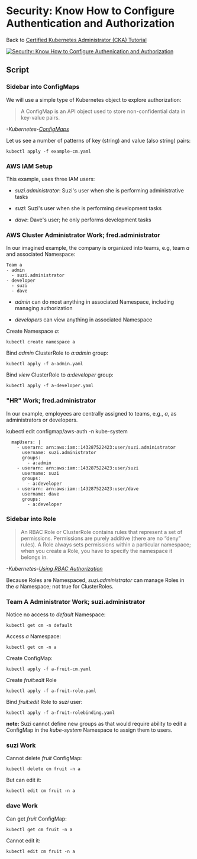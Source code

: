 # Security: Know How to Configure Authentication and Authorization

Back to [Certified Kubernetes Administrator (CKA) Tutorial](https://github.com/larkintuckerllc/k8s-cka-tutorial)

[![Security: Know How to Configure Authenication and Authorization](http://img.youtube.com/vi/dPX0Gbt4qh/0.jpg)](https://youtu.be/dPX0Gbt4qh0)

## Script

### Sidebar into ConfigMaps

We will use a simple type of Kubernetes object to explore authorization:

> A ConfigMap is an API object used to store non-confidential data in key-value pairs.

*-Kubernetes-[ConfigMaps](https://kubernetes.io/docs/concepts/configuration/configmap/)*

Let us see a number of patterns of key (string) and value (also string) pairs:

```plaintext
kubectl apply -f example-cm.yaml
````

### AWS IAM Setup

This example, uses three IAM users:

* *suzi.administrator*: Suzi's user when she is performing administrative tasks

* *suzi*: Suzi's user when she is performing development tasks

* *dave*: Dave's user; he only performs development tasks

### AWS Cluster Administrator Work; fred.administrator

In our imagined example, the company is organized into teams, e.g, team *a* and associated Namespace:

```plaintext
Team a
- admin
  - suzi.administrator
- developer
  - suzi
  - dave
```

* *admin* can do most anything in associated Namespace, including managing authorization

* *developers* can view anything in associated Namespace

Create Namespace *a*:

```plaintext
kubectl create namespace a
```

Bind *admin* ClusterRole to *a:admin* group:

```plaintext
kubectl apply -f a-admin.yaml
```

Bind *view* ClusterRole to *a:developer* group:

```plaintext
kubectl apply -f a-developer.yaml
```

### "HR" Work; fred.administrator

In our example, employees are centrally assigned to teams, e.g., *a*, as administrators or developers.

kubectl edit configmap/aws-auth -n kube-system

```plaintext
  mapUsers: |
    - userarn: arn:aws:iam::143287522423:user/suzi.administrator
      username: suzi.administrator
      groups:
        - a:admin
    - userarn: arn:aws:iam::143287522423:user/suzi
      username: suzi
      groups:
        - a:developer
    - userarn: arn:aws:iam::143287522423:user/dave
      username: dave
      groups:
        - a:developer
```

### Sidebar into Role

> An RBAC Role or ClusterRole contains rules that represent a set of permissions. Permissions are purely additive (there are no “deny” rules).
> A Role always sets permissions within a particular namespace; when you create a Role, you have to specify the namespace it belongs in.

*-Kubernetes-[Using RBAC Authorization](https://kubernetes.io/docs/reference/access-authn-authz/rbac/)*

Because Roles are Namespaced, *suzi.administrator* can manage Roles in the *a* Namespace; not true for ClusterRoles.

### Team A Administrator Work; suzi.administrator

Notice no access to *default* Namespace:

```plaintext
kubectl get cm -n default
```

Access *a* Namespace:

```plaintext
kubectl get cm -n a
```

Create ConfigMap:

```plaintext
kubectl apply -f a-fruit-cm.yaml
```

Create *fruit:edit* Role

```plaintext
kubectl apply -f a-fruit-role.yaml
````

Bind *fruit:edit* Role to *suzi* user:

```plaintext
kubectl apply -f a-fruit-rolebinding.yaml
````

**note:** Suzi cannot define new groups as that would require ability to edit a ConfigMap in the *kube-system* Namespace to assign them to users.

### suzi Work

Cannot delete *fruit* ConfigMap:

```plaintext
kubectl delete cm fruit -n a
```

But can edit it:

```plaintext
kubectl edit cm fruit -n a
```

### dave Work

Can get *fruit* ConfigMap:

```plaintext
kubectl get cm fruit -n a
```

Cannot edit it:

```plaintext
kubectl edit cm fruit -n a
```
